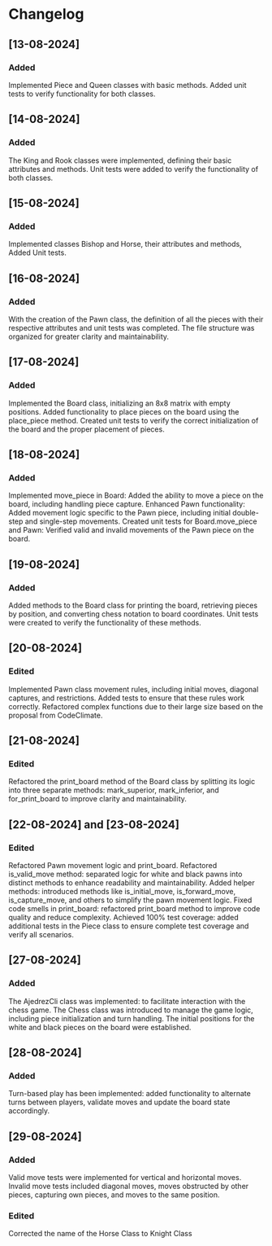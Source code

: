 # Changelog

## [13-08-2024]

### Added

Implemented Piece and Queen classes with basic methods.
Added unit tests to verify functionality for both classes.

## [14-08-2024]

### Added

The King and Rook classes were implemented, defining their basic attributes and methods.
Unit tests were added to verify the functionality of both classes.

## [15-08-2024]

### Added

Implemented classes Bishop and Horse, their attributes and methods, Added Unit tests.

## [16-08-2024]

### Added

With the creation of the Pawn class, the definition of all the pieces with their respective attributes and unit tests was completed.
The file structure was organized for greater clarity and maintainability.

## [17-08-2024]

### Added

Implemented the Board class, initializing an 8x8 matrix with empty positions.
Added functionality to place pieces on the board using the place_piece method.
Created unit tests to verify the correct initialization of the board and the proper placement of pieces.

## [18-08-2024]

### Added

Implemented move_piece in Board: Added the ability to move a piece on the board, including handling piece capture.
Enhanced Pawn functionality: Added movement logic specific to the Pawn piece, including initial double-step and single-step movements.
Created unit tests for Board.move_piece and Pawn: Verified valid and invalid movements of the Pawn piece on the board.

## [19-08-2024]

### Added

Added methods to the Board class for printing the board, retrieving pieces by position, and converting chess notation to board coordinates.
Unit tests were created to verify the functionality of these methods.

## [20-08-2024]

### Edited

Implemented Pawn class movement rules, including initial moves, diagonal captures, and restrictions.
Added tests to ensure that these rules work correctly.
Refactored complex functions due to their large size based on the proposal from CodeClimate.

## [21-08-2024]

### Edited

Refactored the print_board method of the Board class by splitting its logic into three separate methods: mark_superior, mark_inferior, and for_print_board to improve clarity and maintainability.

## [22-08-2024] and [23-08-2024]

### Edited

Refactored Pawn movement logic and print_board.
Refactored is_valid_move method: separated logic for white and black pawns into distinct methods to enhance readability and maintainability.
Added helper methods: introduced methods like is_initial_move, is_forward_move, is_capture_move, and others to simplify the pawn movement logic.
Fixed code smells in print_board: refactored print_board method to improve code quality and reduce complexity.
Achieved 100% test coverage: added additional tests in the Piece class to ensure complete test coverage and verify all scenarios.

## [27-08-2024]

### Added

The AjedrezCli class was implemented: to facilitate interaction with the chess game.
The Chess class was introduced to manage the game logic, including piece initialization and turn handling.
The initial positions for the white and black pieces on the board were established.

## [28-08-2024]

### Added

Turn-based play has been implemented: added functionality to alternate turns between players,
validate moves and update the board state accordingly.

## [29-08-2024]

### Added

Valid move tests were implemented for vertical and horizontal moves.
Invalid move tests included diagonal moves, moves obstructed by other pieces, capturing own pieces, and moves to the same position.

### Edited

Corrected the name of the Horse Class to Knight Class
